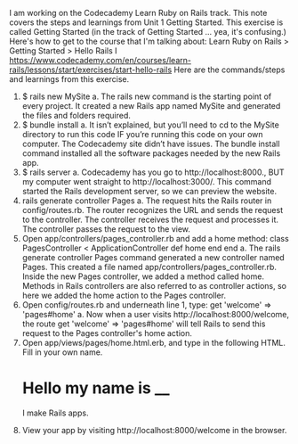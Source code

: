 I am working on the Codecademy Learn Ruby on Rails track. This note covers the steps and learnings from Unit 1 Getting Started.
This exercise is called Getting Started (in the track of Getting Started ... yea, it's confusing.) Here's how to get to the course
that I'm talking about:
Learn Ruby on Rails >  Getting Started > Hello Rails I
https://www.codecademy.com/en/courses/learn-rails/lessons/start/exercises/start-hello-rails
Here are the commands/steps and learnings from this exercise.

1.	$ rails new MySite
    a.	The rails new command is the starting point of every project. It created a new Rails app named MySite and generated the files and folders required. 
2.	$ bundle install 
    a.	It isn’t explained, but you’ll need to cd to the MySite directory to run this code IF you’re running this code on your own computer. The Codecademy site didn’t have issues. The bundle install command installed all the software packages needed by the new Rails app. 
3.	$ rails server
    a.	Codecademy has you go to http://localhost:8000., BUT my computer went straight to http://localhost:3000/. This command started the Rails development server, so we can preview the website. 
4.	rails generate controller Pages
    a.	The request hits the Rails router in config/routes.rb. The router recognizes the URL and sends the request to the controller. The controller receives the request and processes it. The controller passes the request to the view.
5.	Open app/controllers/pages_controller.rb and add a home method: 
class PagesController < ApplicationController def home end end
    a.	The rails generate controller Pages command generated a new controller named Pages. This created a file named app/controllers/pages_controller.rb. Inside the new Pages controller, we added a method called home. Methods in Rails controllers are also referred to as controller actions, so here we added the home action to the Pages controller.
6.	Open config/routes.rb and underneath line 1, type: get 'welcome' => 'pages#home'
    a.	Now when a user visits http://localhost:8000/welcome, the route get 'welcome' => 'pages#home' will tell Rails to send this request to the Pages controller's home action.
7.	Open app/views/pages/home.html.erb, and type in the following HTML. Fill in your own name.
    <div class="main"> 
      <div class="container"> 
        <h1>Hello my name is __</h1> 
          <p>I make Rails apps.</p>
      </div>
    </div>
8.	View your app by visiting http://localhost:8000/welcome in the browser.

